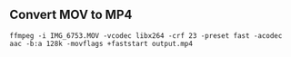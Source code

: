 
## Convert MOV to MP4

```
ffmpeg -i IMG_6753.MOV -vcodec libx264 -crf 23 -preset fast -acodec aac -b:a 128k -movflags +faststart output.mp4
```
